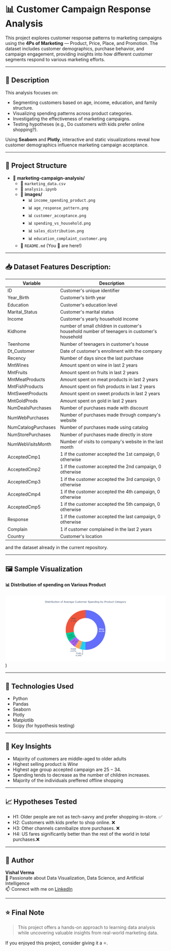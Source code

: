 # 📊 Customer Campaign Response Analysis

This project explores customer response patterns to marketing campaigns using the **4Ps of Marketing** — Product, Price, Place, and Promotion. The dataset includes customer demographics, purchase behavior, and campaign engagement, providing insights into how different customer segments respond to various marketing efforts.

---

## 📝 Description

This analysis focuses on:
- Segmenting customers based on age, income, education, and family structure.
- Visualizing spending patterns across product categories.
- Investigating the effectiveness of marketing campaigns.
- Testing hypotheses (e.g., Do customers with kids prefer online shopping?).

Using **Seaborn** and **Plotly**, interactive and static visualizations reveal how customer demographics influence marketing campaign acceptance.

---

## 📂 Project Structure

- 📁 **marketing-campaign-analysis/**
  - 📄 `marketing_data.csv` 
  - 📄 `analysis.ipynb` 
  - 📁 **images/** 
    - 📊 `income_spending_product.png`
    - 📊 `age_response_pattern.png`
    - 📊 `customer_acceptance.png`
    - 📊 `spending_vs_household.png`
    - 📊 `sales_distribution.png`
    - 📊 `education_complaint_customer.png`
  - 📄 `README.md` (You 🫵 are here!)

---

## 📥 Dataset Features Description:

| Variable              |	                                         Description                                        |
|-----------------------|---------------------------------------------------------------------------------------------|
| ID                    | Customer's unique identifier                                 |
|Year_Birth             |	Customer's birth year                                        |
| Education	            | Customer's education level                                   |
| Marital_Status        | Customer's marital status                                    |
| Income                | Customer's yearly household income                           |
| Kidhome               | number of small children in customer's household number of teenagers in customer's household |
| Teenhome              | Number of teenagers in customer's house                       |
| Dt_Customer           | Date of customer's enrollment with the company                |
| Recency               | Number of days since the last purchase                        |
| MntWines              | Amount spent on wine in last 2 years                          |
| MntFruits             | Amount spent on fruits in last 2 years                        |
| MntMeatProducts       | Amount spent on meat products in last 2 years                 |
| MntFishProducts       | Amount spent on fish products in last 2 years                 |
| MntSweetProducts      | Amount spent on sweet products in last 2 years                |
| MntGoldProds          | Amount spent on gold in last 2 years                          |
| NumDealsPurchases     | Number of purchases made with discount                        |
| NumWebPurchases       | Number of purchases made through company's website            |
| NumCatalogPurchases   | Number of purchases made using catalog                        |
| NumStorePurchases     | Number of purchases made directly in store                    |
| NumWebVisitsMonth     | Number of visits to company's website in the last month       |
| AcceptedCmp1          | 1 if the customer accepted the 1st campaign, 0 otherwise      |
| AcceptedCmp2          | 1 if the customer accepted the 2nd campaign, 0 otherwise      |
| AcceptedCmp3          | 1 if the customer accepted the 3rd campaign, 0 otherwise      |
| AcceptedCmp4          | 1 if the customer accepted the 4th campaign, 0 otherwise      |
| AcceptedCmp5          | 1 if the customer accepted the 5th campaign, 0 otherwise      |
| Response              | 1 if the customer accepted the last campaign, 0 otherwise     |
| Complain              | 1 if customer complained in the last 2 years                  |
| Country               | Customer's location                                           |

and the dataset already in the current repository.

---

## 🖼️ Sample Visualization

#### 📊 Distribution of spending on Various Product

![income_spending_product.png](https://github.com/vishal-verma-96/Marketing_Campaign_Analysis/blob/59ea013bfbff5beca9713bb3c415eeea78355a86/income_spending_product.png))

---

## 🔧 Technologies Used

- Python
- Pandas
- Seaborn
- Plotly
- Matplotlib
- Scipy (for hypothesis testing)

---

## 📌 Key Insights

- Majority of customers are middle-aged to older adults
- Highest selling product is *Wine*
- Highest age group accepted campaign are $25-34$.
- Spending tends to decrease as the number of children increases.
- Majority of the individuals preffered offline shopping

---

## 📈 Hypotheses Tested

- H1: Older people are not as tech-savvy and prefer shopping in-store. ✅
- H2: Customers with kids prefer to shop online. ❌
- H3: Other channels cannibalize store purchases. ❌
- H4: US fares significantly better than the rest of the world in total purchases.❌

---

## 🙌 Author

**Vishal Verma**<br/>
🔎 Passionate about Data Visualization, Data Science, and Artificial Intelligence<br/>
📫 Connect with me on [LinkedIn](https://www.linkedin.com/in/vishalds/)

---

## ⭐ Final Note

> This project offers a hands-on approach to learning data analysis while uncovering valuable insights from real-world marketing data.

If you enjoyed this project, consider giving it a ⭐.
